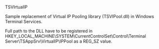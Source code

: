 TSVIrtualIP

Sample replacement of Virtual IP Pooling library (TSVIPool.dll) in Windows Terminal Services.

Full path to the DLL have to be registered in HKEY_LOCAL_MACHINE\SYSTEM\CurrentControlSet\Control\Terminal Server\TSAppSrv\VirtualIP\IPPool as a REG_SZ value.

